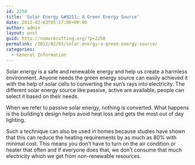 ```yaml
---
id: 2258
title: 'Solar Energy &#8211; A Green Energy Source'
date: 2012-02-03T05:17:00+00:00
author: admin
layout: post
guid: http://nomorecutting.org/?p=2258
permalink: /2012/02/03/solar-energy-a-green-energy-source/
categories:
  - General Information
---
```

Solar energy is a safe and renewable energy and help us create a harmless environment. Anyone needs the green energy source can easily achieved it with the help of solar cells to converting the sun’s rays into electricity. The different solar energy source like passive, active are available, people can select it based on their needs.

When we refer to passive solar energy, nothing is converted. What happens is the building’s design helps avoid heat loss and gets the most out of day lighting. 

Such a technique can also be used in homes because studies have shown that this can reduce the heating requirements by as much as 80% with minimal cost. This means you don’t have to turn on the air condition or heater that often and if everyone does that, we don’t consume that much electricity which we get from non-renewable resources.
